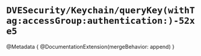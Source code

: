 # ``DVESecurity/Keychain/queryKey(withTag:accessGroup:authentication:)-52xe5``

@Metadata {
    @DocumentationExtension(mergeBehavior: append)
}
